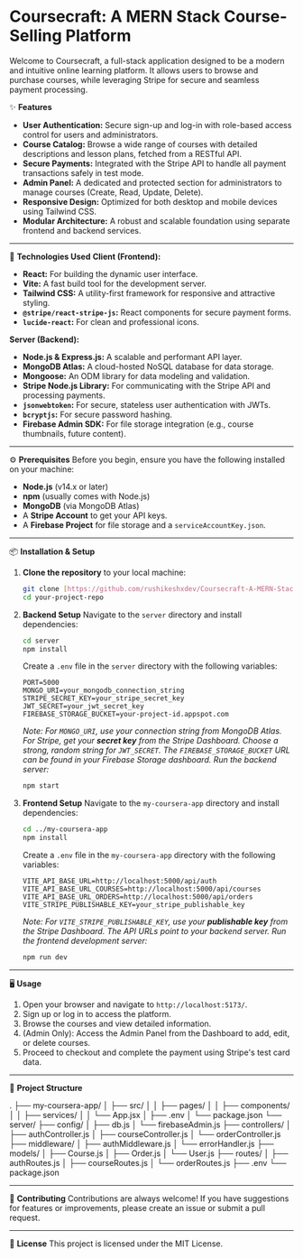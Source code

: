 # Coursecraft: A MERN Stack Course-Selling Platform

Welcome to Coursecraft, a full-stack application designed to be a modern and intuitive online learning platform. It allows users to browse and purchase courses, while leveraging Stripe for secure and seamless payment processing.

✨ **Features**
* **User Authentication:** Secure sign-up and log-in with role-based access control for users and administrators.
* **Course Catalog:** Browse a wide range of courses with detailed descriptions and lesson plans, fetched from a RESTful API.
* **Secure Payments:** Integrated with the Stripe API to handle all payment transactions safely in test mode.
* **Admin Panel:** A dedicated and protected section for administrators to manage courses (Create, Read, Update, Delete).
* **Responsive Design:** Optimized for both desktop and mobile devices using Tailwind CSS.
* **Modular Architecture:** A robust and scalable foundation using separate frontend and backend services.

---

🚀 **Technologies Used**
**Client (Frontend):**
* **React:** For building the dynamic user interface.
* **Vite:** A fast build tool for the development server.
* **Tailwind CSS:** A utility-first framework for responsive and attractive styling.
* **`@stripe/react-stripe-js`:** React components for secure payment forms.
* **`lucide-react`:** For clean and professional icons.

**Server (Backend):**
* **Node.js & Express.js:** A scalable and performant API layer.
* **MongoDB Atlas:** A cloud-hosted NoSQL database for data storage.
* **Mongoose:** An ODM library for data modeling and validation.
* **Stripe Node.js Library:** For communicating with the Stripe API and processing payments.
* **`jsonwebtoken`:** For secure, stateless user authentication with JWTs.
* **`bcryptjs`:** For secure password hashing.
* **Firebase Admin SDK:** For file storage integration (e.g., course thumbnails, future content).

---

⚙️ **Prerequisites**
Before you begin, ensure you have the following installed on your machine:

* **Node.js** (v14.x or later)
* **npm** (usually comes with Node.js)
* **MongoDB** (via MongoDB Atlas)
* A **Stripe Account** to get your API keys.
* A **Firebase Project** for file storage and a `serviceAccountKey.json`.

---

📦 **Installation & Setup**
1.  **Clone the repository** to your local machine:
    ```bash
    git clone [https://github.com/rushikeshxdev/Coursecraft-A-MERN-Stack-Course-Selling-Platform-repo.git](https://github.com/rushikeshxdev/your-project-repo.git)
    cd your-project-repo
    ```

2.  **Backend Setup**
    Navigate to the `server` directory and install dependencies:
    ```bash
    cd server
    npm install
    ```
    Create a `.env` file in the `server` directory with the following variables:
    ```
    PORT=5000
    MONGO_URI=your_mongodb_connection_string
    STRIPE_SECRET_KEY=your_stripe_secret_key
    JWT_SECRET=your_jwt_secret_key
    FIREBASE_STORAGE_BUCKET=your-project-id.appspot.com
    ```
    *Note: For `MONGO_URI`, use your connection string from MongoDB Atlas. For Stripe, get your **secret key** from the Stripe Dashboard. Choose a strong, random string for `JWT_SECRET`. The `FIREBASE_STORAGE_BUCKET` URL can be found in your Firebase Storage dashboard.*
    *Run the backend server:*
    ```bash
    npm start
    ```

3.  **Frontend Setup**
    Navigate to the `my-coursera-app` directory and install dependencies:
    ```bash
    cd ../my-coursera-app
    npm install
    ```
    Create a `.env` file in the `my-coursera-app` directory with the following variables:
    ```
    VITE_API_BASE_URL=http://localhost:5000/api/auth
    VITE_API_BASE_URL_COURSES=http://localhost:5000/api/courses
    VITE_API_BASE_URL_ORDERS=http://localhost:5000/api/orders
    VITE_STRIPE_PUBLISHABLE_KEY=your_stripe_publishable_key
    ```
    *Note: For `VITE_STRIPE_PUBLISHABLE_KEY`, use your **publishable key** from the Stripe Dashboard. The API URLs point to your backend server.*
    *Run the frontend development server:*
    ```bash
    npm run dev
    ```

---

🖥️ **Usage**
1.  Open your browser and navigate to `http://localhost:5173/`.
2.  Sign up or log in to access the platform.
3.  Browse the courses and view detailed information.
4.  (Admin Only): Access the Admin Panel from the Dashboard to add, edit, or delete courses.
5.  Proceed to checkout and complete the payment using Stripe's test card data.

---

📂 **Project Structure**

.
├── my-coursera-app/
│   ├── src/
│   │   ├── pages/
│   │   ├── components/
│   │   ├── services/
│   │   └── App.jsx
│   ├── .env
│   └── package.json
└── server/
├── config/
│   ├── db.js
│   └── firebaseAdmin.js
├── controllers/
│   ├── authController.js
│   ├── courseController.js
│   └── orderController.js
├── middleware/
│   ├── authMiddleware.js
│   └── errorHandler.js
├── models/
│   ├── Course.js
│   ├── Order.js
│   └── User.js
├── routes/
│   ├── authRoutes.js
│   ├── courseRoutes.js
│   └── orderRoutes.js
├── .env
└── package.json


---

🤝 **Contributing**
Contributions are always welcome! If you have suggestions for features or improvements, please create an issue or submit a pull request.

---

📄 **License**
This project is licensed under the MIT License.
